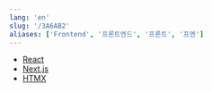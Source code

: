 ```yaml
---
lang: 'en'
slug: '/3A6AB2'
aliases: ['Frontend', '프론트엔드', '프론트', '프엔']
---
```


- [React](./../.././docs/pages/React.md)
- [Next.js](./../.././docs/pages/Next.js.md)
- [HTMX](./../.././docs/pages/HTMX.md)

<head>
  <html lang="en-US"/>
</head>
